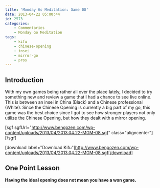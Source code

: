```yaml
---
title: 'Monday Go Meditation: Game 08'
date: 2013-04-22 05:00:44
id: 2573
categories:
	- Commentaries
	- Monday Go Meditation
tags:
	- kifu
	- chinese-opening
	- insei
	- mirror-go
	- pros
---
```


## Introduction

With my own games being rather all over the place lately, I decided to try something new and review a game that I had a chance to see live online. This is between an insei in China (Black) and a Chinese professional (White). Since the Chinese Opening is currently a big part of my go, this game was the best choice since I got to see how stronger players not only utilize the Chinese Opening, but how they dealt with a mirror opening.

[sgf sgfUrl="http://www.bengozen.com/wp-content/uploads/2013/04/2013.04.22-MGM-08.sgf" class="aligncenter"][/sgf]

[download label="Download Kifu"]http://www.bengozen.com/wp-content/uploads/2013/04/2013.04.22-MGM-08.sgf[/download]

## **One Point Lesson**

**Having the ideal opening does not mean you have a won game.**